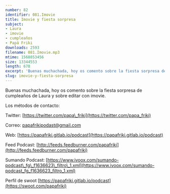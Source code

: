 ```yaml
---
number: 82
identifier: 081.Imovie
title: Imovie y fiesta sorpresa
subject:
- Laura
- imovie
- cumpleaños
- Papá Friki
downloads: 2593
filename: 081.Imovie.mp3
mtime: 1560853456
size: 13344553
length: 678
excerpt: 'Buenas muchachada, hoy os comento sobre la fiesta sorpresa de cumpleaños de Laura y sobre editar con imovie.  '
slug: imovie-y-fiesta-sorpresa
---
```

Buenas muchachada, hoy os comento sobre la fiesta sorpresa de cumpleaños de Laura y sobre editar con imovie.  

Los métodos de contacto:  

Twitter: [https://twitter.com/papa\_friki](https://twitter.com/papa_friki)

Correo: [papafrikipodast@gmail.com](https://archive.org/details/papafrikipodast@gmail.com)

Web: [https://papafriki.gitlab.io/podcast](https://papafriki.gitlab.io/podcast)

Feed Podcast: [http://feeds.feedburner.com/papafriki](http://feeds.feedburner.com/papafriki)

Sumando Podcast: [https://www.ivoox.com/sumando-podcast\_fg\_f1636623\_filtro\_1.xml](https://www.ivoox.com/sumando-podcast_fg_f1636623_filtro_1.xml)

Perfil de swoot [https://papafriki.gitlab.io/podcast](https://swoot.com/papafriki)